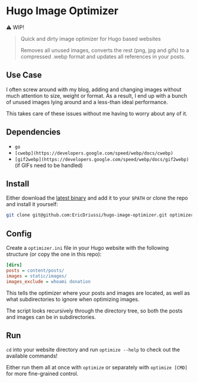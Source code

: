 # Hugo Image Optimizer

⚠️ WIP!

> Quick and dirty image optimizer for Hugo based websites
>
> Removes all unused images, converts the rest (png, jpg and gifs) to a compressed .webp format and updates all references in your posts.

## Use Case

I often screw around with my blog, adding and changing images without much attention to size, weight or format.
As a result, I end up with a bunch of unused images lying around and a less-than ideal performance.

This takes care of these issues without me having to worry about any of it.

## Dependencies

- `go`
- `[cwebp](https://developers.google.com/speed/webp/docs/cwebp)`
- `[gif2webp](https://developers.google.com/speed/webp/docs/gif2webp)` (if GIFs need to be handled)

## Install

Either download the [latest binary](https://github.com/EricDriussi/hugo-image-optimizer/releases) and add it to your `$PATH` or clone the repo and install it yourself:

```sh
git clone git@github.com:EricDriussi/hugo-image-optimizer.git optimizer && cd optimizer && make install
```

## Config

Create a `optimizer.ini` file in your Hugo website with the following structure (or copy the one in this repo):

```ini
[dirs]
posts = content/posts/
images = static/images/
images_exclude = whoami donation
```

This tells the optimizer where your posts and images are located, as well as what subdirectories to ignore when optimizing images.

The script looks recursively through the directory tree, so both the posts and images can be in subdirectories.

## Run

`cd` into your website directory and run `optimize --help` to check out the available commands!

Either run them all at once with `optimize` or separately with `optimize [CMD]` for more fine-grained control.
